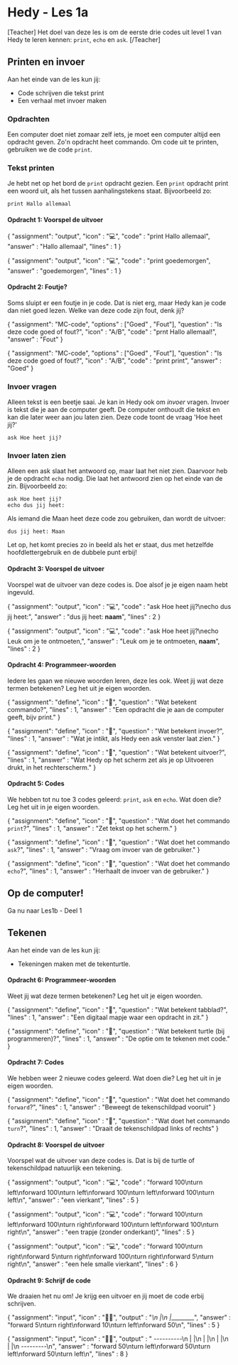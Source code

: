 # Hedy - Les 1a

[Teacher] Het doel van deze les is om de eerste drie codes uit level 1 van Hedy te leren kennen: `print`, `echo` en `ask`. [/Teacher]

## Printen en invoer

Aan het einde van de les kun jij:

* Code schrijven die tekst print
* Een verhaal met invoer maken

### Opdrachten
Een computer doet niet zomaar zelf iets, je moet een computer altijd een opdracht geven. Zo'n opdracht heet commando. Om code uit te printen, gebruiken we de code `print`.

### Tekst printen

Je hebt net op het bord de `print` opdracht gezien. 
Een `print` opdracht print een woord uit, als het tussen aanhalingstekens staat. Bijvoorbeeld zo:

```hedy
print Hallo allemaal
```

#### Opdracht 1: Voorspel de uitvoer

{
    "assignment": "output",
    "icon"      : "💻",
    "code"      : "print Hallo allemaal",
    "answer"    : "Hallo allemaal",
    "lines"     : 1
}

{
    "assignment": "output",
    "icon"      : "💻",
    "code"      : "print goedemorgen",
    "answer"    : "goedemorgen",
    "lines"     : 1
}



#### Opdracht 2: Foutje?
Soms sluipt er een foutje in je code. Dat is niet erg, maar Hedy kan je code dan niet goed lezen.
Welke van deze code zijn fout, denk jij?

{
    "assignment": "MC-code",
    "options"   : ["Goed" , "Fout"],
    "question"  : "Is deze code goed of fout?",
    "icon"      : "A/B",
    "code"      : "prnt Hallo allemaal!",
    "answer"    : "Fout"
}

{
    "assignment": "MC-code",
    "options"   : ["Goed" , "Fout"],
    "question"  : "Is deze code goed of fout?",
    "icon"      : "A/B",
    "code"      : "print print",
    "answer"    : "Goed"
}



### Invoer vragen

Alleen tekst is een beetje saai. Je kan in Hedy ook om _invoer_ vragen. Invoer is tekst die je aan de computer geeft.
De computer onthoudt die tekst en kan die later weer aan jou laten zien.
Deze code toont de vraag 'Hoe heet jij?'

```hedy
ask Hoe heet jij?
```

### Invoer laten zien

Alleen een ask slaat het antwoord op, maar laat het niet zien. Daarvoor heb je de opdracht `echo` nodig. Die laat het antwoord zien op het einde van de zin.
Bijvoorbeeld zo:

```hedy
ask Hoe heet jij?
echo dus jij heet: 
```

Als iemand die Maan heet deze code zou gebruiken, dan wordt de uitvoer:

```
dus jij heet: Maan
```

Let op, het komt precies zo in beeld als het er staat, dus met hetzelfde hoofdlettergebruik en de dubbele punt erbij!


#### Opdracht 3: Voorspel de uitvoer

Voorspel wat de uitvoer van deze codes is. Doe alsof je je eigen naam hebt ingevuld.

{
    "assignment": "output",
    "icon"      : "💻",
    "code"      : "ask Hoe heet jij?\necho dus jij heet:",
    "answer"    : "dus jij heet: **naam**",
    "lines"     : 2
}

{
    "assignment": "output",
    "icon"      : "💻",
    "code"      : "ask Hoe heet jij?\necho Leuk om je te ontmoeten,",
    "answer"    : "Leuk om je te ontmoeten, **naam**",
    "lines"     : 2
}


#### Opdracht 4: Programmeer-woorden 

Iedere les gaan we nieuwe woorden leren, deze les ook. Weet jij wat deze termen betekenen? Leg het uit je eigen woorden. 

{
    "assignment": "define",
    "icon"      : "📖",
    "question"  : "Wat betekent commando?",
    "lines"     : 1,
    "answer"    : "Een opdracht die je aan de computer geeft, bijv print."
}

{
    "assignment": "define",
    "icon"      : "📖",
    "question"  : "Wat betekent invoer?",
    "lines"     : 1,
    "answer"    : "Wat je intikt, als Hedy een ask venster laat zien."
}

{
    "assignment": "define",
    "icon"      : "📖",
    "question"  : "Wat betekent uitvoer?",
    "lines"     : 1,
    "answer"    : "Wat Hedy op het scherm zet als je op Uitvoeren drukt, in het rechterscherm."
}

#### Opdracht 5: Codes

We hebben tot nu toe 3 codes geleerd: `print`, `ask` en `echo`. Wat doen die? Leg het uit in je eigen woorden. 

{
    "assignment": "define",
    "icon"      : "📖",
    "question"  : "Wat doet het commando `print`?",
    "lines"     : 1,
    "answer"    : "Zet tekst op het scherm."
}

{
    "assignment": "define",
    "icon"      : "📖",
    "question"  : "Wat doet het commando `ask`?",
    "lines"     : 1,
    "answer"    : "Vraag om invoer van de gebruiker."
}

{
    "assignment": "define",
    "icon"      : "📖",
    "question"  : "Wat doet het commando `echo`?",
    "lines"     : 1,
    "answer"    : "Herhaalt de invoer van de gebruiker."
}


## Op de computer!

Ga nu naar Les1b - Deel 1

## Tekenen

Aan het einde van de les kun jij:

* Tekeningen maken met de tekenturtle.


#### Opdracht 6: Programmeer-woorden 

Weet jij wat deze termen betekenen? Leg het uit je eigen woorden. 

{
    "assignment": "define",
    "icon"      : "📖",
    "question"  : "Wat betekent tabblad?",
    "lines"     : 1,
    "answer"    : "Een digitaal mapje waar een opdracht in zit."
}

{
    "assignment": "define",
    "icon"      : "📖",
    "question"  : "Wat betekent turtle (bij programmeren)?",
    "lines"     : 1,
    "answer"    : "De optie om te tekenen met code."
}

#### Opdracht 7: Codes

We hebben weer 2 nieuwe codes geleerd. Wat doen die? Leg het uit in je eigen woorden. 

{
    "assignment": "define",
    "icon"      : "📖",
    "question"  : "Wat doet het commando `forward`?",
    "lines"     : 1,
    "answer"    : "Beweegt de tekenschildpad vooruit"
}

{
    "assignment": "define",
    "icon"      : "📖",
    "question"  : "Wat doet het commando `turn`?",
    "lines"     : 1,
    "answer"    : "Draait de tekenschildpad links of rechts"
}


#### Opdracht 8: Voorspel de uitvoer

Voorspel wat de uitvoer van deze codes is. Dat is bij de turtle of tekenschildpad natuurlijk een tekening.

{
    "assignment": "output",
    "icon"      : "💻",
    "code"      : "forward 100\nturn left\nforward 100\nturn left\nforward 100\nturn left\nforward 100\nturn left\n",
    "answer"    : "een vierkant",
    "lines"     : 5
}

{
    "assignment": "output",
    "icon"      : "💻",
    "code"      : "forward 100\nturn left\nforward 100\nturn right\nforward 100\nturn left\nforward 100\nturn right\n",
    "answer"    : "een trapje (zonder onderkant)",
    "lines"     : 5
}

{
    "assignment": "output",
    "icon"      : "💻",
    "code"      : "forward 100\nturn right\nforward 5\nturn right\nforward 100\nturn right\nforward 5\nturn right\n",
    "answer"    : "een hele smalle vierkant",
    "lines"     : 6
}


#### Opdracht 9: Schrijf de code

We draaien het nu om! Je krijg een uitvoer en jij moet de code erbij schrijven.

{
    "assignment": "input",
    "icon"      : "🧑‍💻",
    "output"    : "_\n |\n |_________",
    "answer"    : "forward 5\nturn right\nforward 10\nturn left\nforward 50\n",
    "lines"     : 5
}


{
    "assignment": "input",
    "icon"      : "🧑‍💻",
    "output"    : "
----------\n
|        |\n
|        |\n
|        |\n
|        |\n
---------\n",
    "answer"    : "forward 50\nturn left\nforward 50\nturn left\nforward 50\nturn left\n",
    "lines"     : 8
}



